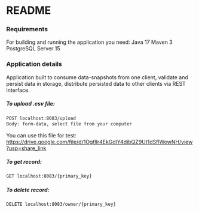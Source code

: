 # README #
### Requirements ###
For building and running the application you need:
Java 17
Maven 3
PostgreSQL Server 15

### Application details ###
Application built to consume data-snapshots from one client, validate and persist data in storage, distribute persisted data to other clients via REST interface.

##### To upload .csv file: #####

```sh
POST localhost:8083/upload
Body: form-data, select file from your computer
```
You can use this file for test: https://drive.google.com/file/d/1Ogfllr4EkGdlY4dibQZ9Ut1dSflWowNH/view?usp=share_link

##### To get record: #####
```sh
GET localhost:8083/{primary_key}
```

##### To delete record: #####
```sh
DELETE localhost:8083/owner/{primary_key}
```
